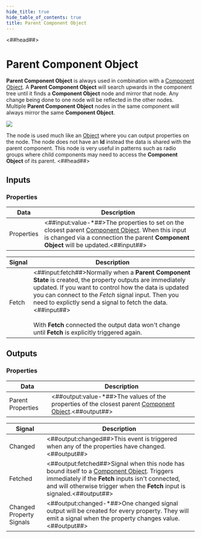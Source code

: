 ```yaml
---
hide_title: true
hide_table_of_contents: true
title: Parent Component Object
---
```


<##head##>

# Parent Component Object

**Parent Component Object** is always used in combination with a [Component Object](/nodes/component-utilities/component-object). A **Parent Component Object** will search upwards in the component tree until it finds a **Component Object** node and mirror that node. Any change being done to one node will be reflected in the other nodes. Multiple **Parent Component Object** nodes in the same component will always mirror the same **Component Object**.

<div className="ndl-image-with-background">

![](/nodes/component-utilities/parent-component-object/parent-component-object.png)

</div>

The node is used much like an [Object](/nodes/data/object/object-node) where you can output properties on the node. The node does not have an **Id** instead the data is shared with the parent component. This node is very useful in patterns such as radio groups where child components may need to access the **Component Object** of its parent.
<##head##>

## Inputs

### Properties

| Data                                         | Description                                                                                                                                                                                                                              |
| -------------------------------------------- | ---------------------------------------------------------------------------------------------------------------------------------------------------------------------------------------------------------------------------------------- |
| <span className="ndl-data">Properties</span> | <##input:value-\*##>The properties to set on the closest parent [Component Object](/nodes/component-utilities/component-object). When this input is changed via a connection the parent **Component Object** will be updated.<##input##> |

| Signal                                    | Description                                                                                                                                                                                                                                                                                                                                                                                            |
| ----------------------------------------- | ------------------------------------------------------------------------------------------------------------------------------------------------------------------------------------------------------------------------------------------------------------------------------------------------------------------------------------------------------------------------------------------------------ |
| <span className="ndl-signal">Fetch</span> | <##input:fetch##>Normally when a **Parent Component State** is created, the property outputs are immediately updated. If you want to control how the data is updated you can connect to the _Fetch_ signal input. Then you need to explictly send a signal to fetch the data.<##input##><br/><br/>With **Fetch** connected the output data won't change until **Fetch** is explicitly triggered again. |

## Outputs

### Properties

| Data                                                | Description                                                                                                                                          |
| --------------------------------------------------- | ---------------------------------------------------------------------------------------------------------------------------------------------------- |
| <span className="ndl-data">Parent Properties</span> | <##output:value-\*##>The values of the properties of the closest parent [Component Object](/nodes/component-utilities/component-object).<##output##> |

| Signal                                                       | Description                                                                                                                                                                                                                                                                 |
| ------------------------------------------------------------ | --------------------------------------------------------------------------------------------------------------------------------------------------------------------------------------------------------------------------------------------------------------------------- |
| <span className="ndl-signal">Changed</span>                  | <##output:changed##>This event is triggered when any of the properties have changed.<##output##>                                                                                                                                                                            |
| <span className="ndl-signal">Fetched</span>                  | <##output:fetched##>Signal when this node has bound itself to a [Component Object](/nodes/component-utilities/component-object). Triggers immediately if the **Fetch** inputs isn't connected, and will otherwise trigger when the **Fetch** input is signaled.<##output##> |
| <span className="ndl-signal">Changed Property Signals</span> | <##output:changed-\*##>One changed signal output will be created for every property. They will emit a signal when the property changes value.<##output##>                                                                                                                   |
